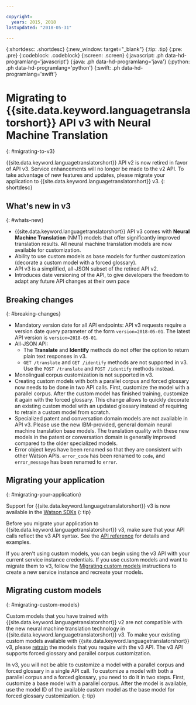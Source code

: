 ```yaml
---

copyright:
  years: 2015, 2018
lastupdated: "2018-05-31"

---
```


{:shortdesc: .shortdesc}
{:new_window: target="_blank"}
{:tip: .tip}
{:pre: .pre}
{:codeblock: .codeblock}
{:screen: .screen}
{:javascript: .ph data-hd-programlang='javascript'}
{:java: .ph data-hd-programlang='java'}
{:python: .ph data-hd-programlang='python'}
{:swift: .ph data-hd-programlang='swift'}

# Migrating to {{site.data.keyword.languagetranslatorshort}} API v3 with Neural Machine Translation
{: #migrating-to-v3}

{{site.data.keyword.languagetranslatorshort}} API v2 is now retired in favor of API v3. Service enhancements will no longer be made to the v2 API. To take advantage of new features and updates, please migrate your application to {{site.data.keyword.languagetranslatorshort}} v3.
{: shortdesc}

## What's new in v3
{: #whats-new}

-  {{site.data.keyword.languagetranslatorshort}} API v3 comes with **Neural Machine Translation** (NMT) models that offer significantly improved translation results. All neural machine translation models are now available for customization.
-  Ability to use custom models as base models for further customization (decorate a custom model with a forced glossary).
-  API v3 is a simplified, all-JSON subset of the retired API v2.
-  Introduces date versioning of the API, to give developers the freedom to adapt any future API changes at their own pace

## Breaking changes
{: #breaking-changes}

- Mandatory version date for all API endpoints: API v3 requests require a version date query parameter of the form `version=2018-05-01`. The latest API version is `version=2018-05-01`.
- All-JSON API:
  - The **Translate** and **Identify** methods do not offer the option to return plain text responses in v3.
  - `GET /translate` and `GET /identify` methods are not supported in v3. Use the `POST /translate` and `POST /identify` methods instead. 
- Monolingual corpus customization is not supported in v3.
- Creating custom models with both a parallel corpus and forced glossary now needs to be done in two API calls. First, customize the model with a parallel corpus. After the custom model has finished training, customize it again with the forced glossary. This change allows to quickly decorate an existing custom model with an updated glossary instead of requiring to retrain a custom model from scratch.
- Specialized patent and conversation domain models are not available in API v3. Please use the new IBM-provided, general domain neural machine translation base models. The translation quality with these new models in the patent or conversation domain is generally improved compared to the older specialized models.
- Error object keys have been renamed so that they are consistent with other Watson APIs. `error_code` has been renamed to `code`, and `error_message` has been renamed to `error`.


## Migrating your application
{: #migrating-your-application}

Support for {{site.data.keyword.languagetranslatorshort}} v3 is now available in the [Watson SDKs](https://console.bluemix.net/docs/services/watson/getting-started-sdks.html)
{: tip}

Before you migrate your application to {{site.data.keyword.languagetranslatorshort}} v3, make sure that your API calls reflect the v3 API syntax. See the [API reference](https://www.ibm.com/watson/developercloud/language-translator/api/v3) for details and examples.

If you aren't using custom models, you can begin using the v3 API with your current service instance credentials. If you use custom models and want to migrate them to v3, follow the [Migrating custom models](#migrating-custom-models) instructions to create a new service instance and recreate your models.


## Migrating custom models
{: #migrating-custom-models}

Custom models that you have trained with {{site.data.keyword.languagetranslatorshort}} v2 are not compatible with the new neural machine translation technology in {{site.data.keyword.languagetranslatorshort}} v3. To make your existing custom models available with {{site.data.keyword.languagetranslatorshort}} v3, please [retrain](customizing.html) the models that you require with the v3 API. The v3 API supports forced glossary and parallel corpus customization.

In v3, you will not be able to customize a model with a parallel corpus and forced glossary in a single API call. To customize a model with both a parallel corpus and a forced glossary, you need to do it in two steps. First, customize a base model with a parallel corpus. After the model is available, use the model ID of the available custom model as the base model for forced glossary customization.
{: tip}



















